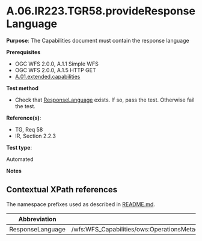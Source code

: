 # A.06.IR223.TGR58.provideResponseLanguage

**Purpose**: The Capabilities document must contain the response language

**Prerequisites**

* OGC WFS 2.0.0, A.1.1 Simple WFS
* OGC WFS 2.0.0, A.1.5 HTTP GET
* [A.01.extended.capabilities](A.01.extended.capabilities.md)

**Test method**

* Check that [ResponseLanguage](#responseLanguage) exists. If so, pass the test. Otherwise fail the test.

**Reference(s)**:

* TG, Req 58
* IR, Section 2.2.3

**Test type**:

Automated

**Notes**

## Contextual XPath references

The namespace prefixes used as described in [README.md](README.md#namespaces).

Abbreviation                                               |  XPath expression
---------------------------------------------------------- | -------------------------------------------------------------------------
ResponseLanguage <a name="responseLanguage"></a> | /wfs:WFS_Capabilities/ows:OperationsMetadata/ows:ExtendedCapabilities/inspire_dls:ExtendedCapabilities/inspire_common:ResponseLanguage/inspire_common:Language
